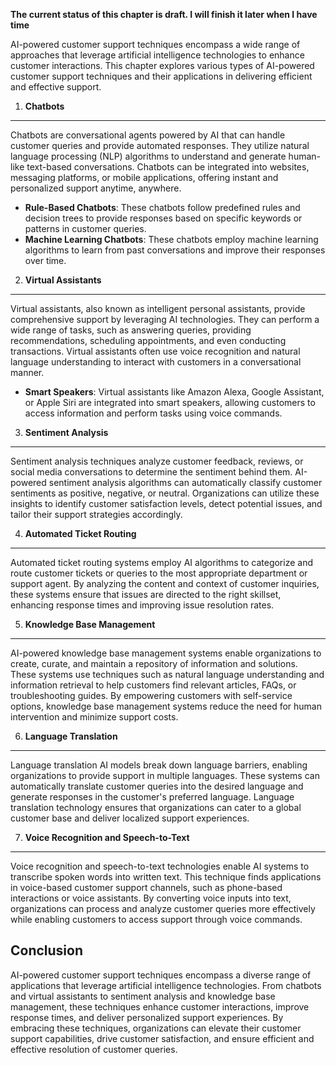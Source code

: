 **The current status of this chapter is draft. I will finish it later when I have time**

AI-powered customer support techniques encompass a wide range of approaches that leverage artificial intelligence technologies to enhance customer interactions. This chapter explores various types of AI-powered customer support techniques and their applications in delivering efficient and effective support.

1. **Chatbots**
---------------

Chatbots are conversational agents powered by AI that can handle customer queries and provide automated responses. They utilize natural language processing (NLP) algorithms to understand and generate human-like text-based conversations. Chatbots can be integrated into websites, messaging platforms, or mobile applications, offering instant and personalized support anytime, anywhere.

* **Rule-Based Chatbots**: These chatbots follow predefined rules and decision trees to provide responses based on specific keywords or patterns in customer queries.
* **Machine Learning Chatbots**: These chatbots employ machine learning algorithms to learn from past conversations and improve their responses over time.

2. **Virtual Assistants**
-------------------------

Virtual assistants, also known as intelligent personal assistants, provide comprehensive support by leveraging AI technologies. They can perform a wide range of tasks, such as answering queries, providing recommendations, scheduling appointments, and even conducting transactions. Virtual assistants often use voice recognition and natural language understanding to interact with customers in a conversational manner.

* **Smart Speakers**: Virtual assistants like Amazon Alexa, Google Assistant, or Apple Siri are integrated into smart speakers, allowing customers to access information and perform tasks using voice commands.

3. **Sentiment Analysis**
-------------------------

Sentiment analysis techniques analyze customer feedback, reviews, or social media conversations to determine the sentiment behind them. AI-powered sentiment analysis algorithms can automatically classify customer sentiments as positive, negative, or neutral. Organizations can utilize these insights to identify customer satisfaction levels, detect potential issues, and tailor their support strategies accordingly.

4. **Automated Ticket Routing**
-------------------------------

Automated ticket routing systems employ AI algorithms to categorize and route customer tickets or queries to the most appropriate department or support agent. By analyzing the content and context of customer inquiries, these systems ensure that issues are directed to the right skillset, enhancing response times and improving issue resolution rates.

5. **Knowledge Base Management**
--------------------------------

AI-powered knowledge base management systems enable organizations to create, curate, and maintain a repository of information and solutions. These systems use techniques such as natural language understanding and information retrieval to help customers find relevant articles, FAQs, or troubleshooting guides. By empowering customers with self-service options, knowledge base management systems reduce the need for human intervention and minimize support costs.

6. **Language Translation**
---------------------------

Language translation AI models break down language barriers, enabling organizations to provide support in multiple languages. These systems can automatically translate customer queries into the desired language and generate responses in the customer's preferred language. Language translation technology ensures that organizations can cater to a global customer base and deliver localized support experiences.

7. **Voice Recognition and Speech-to-Text**
-------------------------------------------

Voice recognition and speech-to-text technologies enable AI systems to transcribe spoken words into written text. This technique finds applications in voice-based customer support channels, such as phone-based interactions or voice assistants. By converting voice inputs into text, organizations can process and analyze customer queries more effectively while enabling customers to access support through voice commands.

Conclusion
----------

AI-powered customer support techniques encompass a diverse range of applications that leverage artificial intelligence technologies. From chatbots and virtual assistants to sentiment analysis and knowledge base management, these techniques enhance customer interactions, improve response times, and deliver personalized support experiences. By embracing these techniques, organizations can elevate their customer support capabilities, drive customer satisfaction, and ensure efficient and effective resolution of customer queries.
